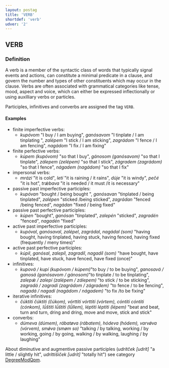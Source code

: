 ```yaml
---
layout: postag
title: 'VERB'
shortdef: 'verb'
udver: '2'
---
```


## VERB
### Definition


A verb is a member of the syntactic class of words that typically signal events and actions, can constitute a minimal predicate in a clause, 
and govern the number and types of other constituents which may occur in the clause. Verbs are often associated with grammatical categories 
like tense, mood, aspect and voice, which can either be expressed inflectionally or using auxilliary verbs or particles.

Participles, infinitives and converbs are assigned the tag `VERB`.

#### Examples

* finite imperfective verbs:
    * _kupóvom_ "I buy / I am buying", _ganósavom_ "I tinplate / I am tinplating ", _zalépem_ "I stick / I am sticking", _zagrádom_ "I fence / I am fencing", _nagádom_ "I fix / I am fixing"
* finite perfective verbs:
    * _kúpem (kupóvom)_ "so that I buy", _gánosom (ganósavom)_ "so that I tinplate", _zálepem (zelépem)_ "so that I stick", _zágradem (zagrádom)_ "so that I fence", _nágadem (nagádom)_ "so that I fix"
* impersonal verbs:
    * _mrázi_ "it is cold", _letí_ "it is raining / it rains", _dúje_ "it is windy", _pečé_ "it is hot", _trǽbava_ "it is needed / it must /it is necessary"
* passive past imperfective participles:
    * _kupóvan_ "bought / being bought ", _ganósavan_ "tinplated / being tinplated", _zalépen_ "sticked /being sticked", _zagrádan_ "fenced /being fenced", _nagádan_ "fixed / being fixed"
* passive past perfective participles:
    * _kúpen_ "bought", _ganósan_ "tinplated", _zalepén_ "sticked", _zagradén_ "fenced", _nagadén_ "fixed"
* active past imperfective participles:
    * _kupóval_, _ganósaval_, _zalépel_, _zagrádal_, _nagádal_ _(som)_ "having bought, having tinplated, having stuck, having fenced, having fixed (frequently / meny times)"
* active past perfective participles:
    * _kúpil_, _ganósal_, _zalepíl_, _zagradíl_, _nagadíl_ _(som)_ "have bought, have tinplated, have stuck, have fenced, have fixed (once)"
* infinitives:
    * _kupová / kupí (kupóvom / kúpem)_"to buy / to be buying", _ganosavá / ganosá (ganósavom / gánosom)_"to tinplate / to be tinplating", _zalepǽ / zalepí (zalépem / zálepem)_ "to stick / to be sticking", _zagradá / zagradí (zagrádom / zágradem)_ "to fence / to be fencing", _nagadá / nagadí (nagádom / nágadem)_ "to fix /to be fixing"
* iterative infinitives:
    * _čúktiti čúktiti (čúkom), vórttiti vórttiti (vórtem), cóntiti cóntiti (cónkom), lǘštiti lǘštiti (lǘllem), léptiti léptiti (lépem)_ "beat and beat, turn and turn, dring and dring, move and move, stick and stick"
* converbs:
    * _dúmeva (dúmem), rábatøva (rábatem), hódeva (hódem), varvǿva (vórvem), smǿva (smøm so)_ "talking / by talking, working / by working, going / by going, walking / by walking, laughing / by laughing"

About diminutive and augmentive passive participles (_udrítček [udrít]_ "a little / slightly hit", _udríttišiček [udrít]_ "totally hit") see category [DegreeModQpm](../feat/DegreeModQpm.md).
<!-- Interlanguage links updated Út 9. května 2023, 20:03:29 CEST -->
